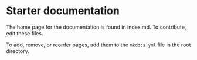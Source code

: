 # Starter documentation

The home page for the documentation is found in index.md. To contribute, edit these files.

To add, remove, or reorder pages, add them to the `mkdocs.yml` file in the root directory.

